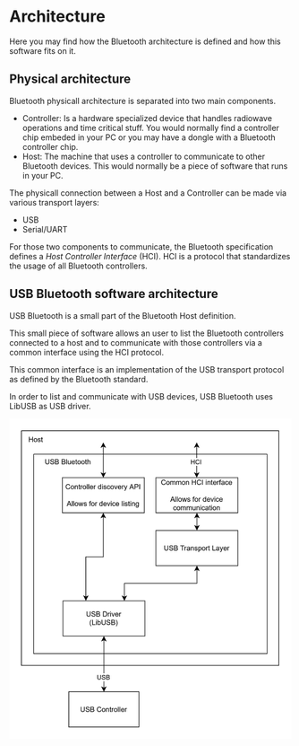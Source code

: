 # Architecture

Here you may find how the Bluetooth architecture is defined and how this software fits on it.

## Physical architecture

Bluetooth physicall architecture is separated into two main components.

- Controller: Is a hardware specialized device that handles radiowave operations and time critical stuff. You would normally find a controller chip embeded in your PC or you may have a dongle with a Bluetooth controller chip.
- Host: The machine that uses a controller to communicate to other Bluetooth devices. This would normally be a piece of software that runs in your PC.

The physicall connection between a Host and a Controller can be made via various transport layers:

- USB
- Serial/UART

For those two components to communicate, the Bluetooth specification defines a _Host Controller Interface_ (HCI). HCI is a protocol that standardizes the usage of all Bluetooth controllers.

## USB Bluetooth software architecture

USB Bluetooth is a small part of the Bluetooth Host definition.

This small piece of software allows an user to list the Bluetooth controllers connected to a host and to communicate with those controllers via a common interface using the HCI protocol.

This common interface is an implementation of the USB transport protocol as defined by the Bluetooth standard.

In order to list and communicate with USB devices, USB Bluetooth uses LibUSB as USB driver.

![Architecture](Architecture.svg)
